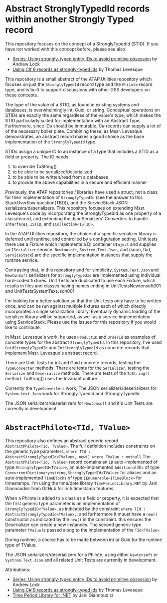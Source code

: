 # Abstract StronglyTypedId records within another Strongly Typed record

This repository focuses on the concept of a StronglyTypedId  (STID). If you  have not worked with this concept before, please see also

* [Series: Using strongly-typed entity IDs to avoid primitive obsession](https://andrewlock.net/series/using-strongly-typed-entity-ids-to-avoid-primitive-obsession/) by Andrew Lock
* [Using C# 9 records as strongly-typed ids](https://thomaslevesque.com/2020/10/30/using-csharp-9-records-as-strongly-typed-ids/) by Thomas Levesque

This repository is a small abstract of the ATAP.Utilities repository which focuses on just the `StronglyTypedId` record type and the `Philote` record type, and is built to support discussions with other OSS developers on these concepts.

The type of the value of a STID, as found in existing systems and databases, is overwhelmingly int, Guid, or string. Conceptual operations on STIDs are exactly the same regardless of the value's type, which makes the STID particularly suited for implementation with an Abstract Type. Furthermore, since IDs should be immutable, C# records can supply a lot of of the necessary boiler plate. Combining these, as Mssr. Levesque demonstrates, an abstract record makes a good choice as the base implementation of the `StronglyTypedId` type.

STIDs assign a unique ID to an instance of a type that includes a STID as a field or property. The ID needs

1) to override ToString()
1) to be able to be serialized/deserialized
1) to be able to be written/read from a databases
1) to provide the above capabilities in a secure and efficient manner

Previously, the ATAP repositories / libraries have used a struct, not a class, for their implementation of `StronglyTypedId` (see the answer to this StackOverflow question(TBD)), and the ServiceStack JSON serializers/deserializers. This repository focuses on extending Mssr. Levesque's code by incorporating the StronglyTypedId as one property of a class/record, and extending the JsonSerialzers' Converters to handle `Interfaces`, `ISTID`, and `ICollection<ISTID>`.

In the ATAP.Utilities repository, the choice of a specific serializer library is deferred until runtime, and controlled by a configuration setting. Unit tests there use a Fixture which implements a DI container `NInject` and supplies an `ISerializer` service. `Newtonsoft`, `Systrem.Text.Json`, and (soon, tbd, `ServiceStack`) are the specific implementation instances that supply the runtime service.

Contrasting that, in this repository and for simplicity, `System.Text.Json` and `NewtonSoft` serializers for `StronglyTypedId` are implemented using individual hard-coded fixtures. Unit Tests are duplicated to use each Fixture, which results in files and classes having names ending in UnitTestsNewtonsoft001 and UnitTestsSystemTextJson001

I'm looking for a better solution so that the Unit tests only have to be written once, and can be run against multiple fixtures each of which directly incorporates a single serialization library. Eventually dynamic loading of the serializer library will be supported, as well as a service implementation using ServiceStack. Please use the Issues for this repository if you would like to contribute.

In Mssr. Levesque's work, he uses `ProductID` and `OrderId` as examples of concrete types for the abstract `StronglyTypedId`. In this repository, I've used `GuidStronglyTypedId` and `IntStronglyTypedId` as concrete records that implement Mssr. Levesque's abstract record.

There are Unit Tests for int and Guid concrete records, testing the `TypeConverter` methods. There are tests for the `Serializer`, testing the `Serialize` and `Deserialize` methods. There are tests of the `ToString()` method. ToString() uses the Invariant culture.

Currently the `TypeConverters` work, The JSON serializers/deserializers for `System.text.Json` work for StronglyTypedId<TValue> and IStronglyTypedId<TValue>.

The JSON serializers/deserializers for `Newtonsoft` and it's Unit Tests are currently in development.

# `AbstractPhilote<TId, TValue>`

This repository also defines an abstract generic record `AbstractPhilote<TId, TValue>`. The full definition includes constraints on the generic type parameters, `where TId : AbstractStronglyTypedId<TValue>, new() where TValue : notnull`
The `AbstractPhilote<TId, TValue>` record contains an `ID` auto-implemented of type `StronglyTypedId<TValue>`, an auto-implemented  `AdditionalIDs` of type `ConcurrentDictionary<string,StronglyTypedId<TValue>` for aliases and an auto-implemented `TimeBlocks` of type `IEnumerable<ITimeBlock>` for timestamps.  I'm using the time/date library `TimePeriodLibrary.NET` by Jani Giannoudisr from GitHub for rich timestamp features.

When a Philote is added to a class as a field or property, it is expected that the first generic type parameter is an implementation of `StronglyTypedID<TValue>`, as indicated by the constraint `where TId : AbstractStronglyTypedId<TValue>,`, and furhtermore it muust have a `new()` constructor as indicated by the `new()` in the constraint. this ensures the Deserializer can create a new instances.  The second generic type parameter `TValue` is passed along to the implementation of the `TId<TValue>`.

During runtime, a choice has to be made between int or Guid for the runtime type of TValue.

The JSON serializers/deserializers for a Philote, using either `Newtonsoft` or `Systrem.Text.Json` and all related Unit Tests are currently in development.


Attributions:
* [Series: Using strongly-typed entity IDs to avoid primitive obsession](https://andrewlock.net/series/using-strongly-typed-entity-ids-to-avoid-primitive-obsession/) by Andrew Lock
* [Using C# 9 records as strongly-typed ids](https://thomaslevesque.com/2020/10/30/using-csharp-9-records-as-strongly-typed-ids/) by Thomas Levesque
* [Time Period Library for .NET](https://github.com/Giannoudis/TimePeriodLibrary) by Jani Giannoudisr
